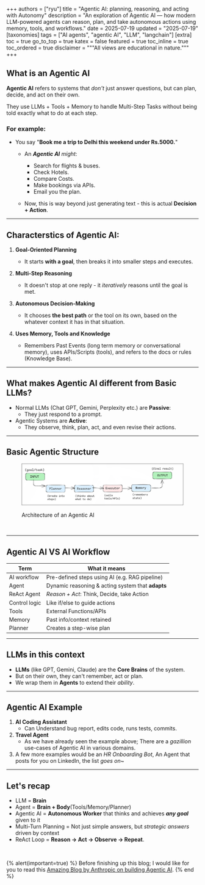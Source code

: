 +++
authors = ["ryu"]
title = "Agentic AI: planning, reasoning, and acting with Autonomy"
description = "An exploration of Agentic AI — how modern LLM-powered agents can reason, plan, and take autonomous actions using memory, tools, and workflows."
date = 2025-07-19
updated = "2025-07-19"
[taxonomies]
tags = ["AI agents", "agentic AI", "LLM", "langchain"]
[extra]
toc = true
go_to_top = true
katex = false
featured = true
toc_inline = true
toc_ordered = true
disclaimer = """All views are educational in nature."""
+++


## What is an Agentic AI 

**Agentic AI** refers to systems that _don't_ just answer questions, but can plan, decide, and act on their own.

They use LLMs + Tools + Memory to handle Multi-Step Tasks without being told exactly what to do at each step.

### For example: 
* You say "**Book me a trip to Delhi this weekend under Rs.5000.**"
    * An ___Agentic AI__ might_:
        - Search for flights & buses.
        - Check Hotels.
        - Compare Costs. 
        - Make bookings via APIs.
        - Email you the plan.

    * Now, this is way beyond just generating text - this is actual **Decision + Action**.

---

## Characterstics of Agentic AI:

1. **Goal-Oriented Planning** 
    - It starts **with a goal**, then breaks it into smaller steps and executes.

2. **Multi-Step Reasoning**
    - It doesn't stop at one reply - it _iteratively_ reasons until the goal is met. 

3. **Autonomous Decision-Making** 
    - It chooses **the best path** or the tool on its own, based on the whatever context it has in that situation.

4. **Uses Memory, Tools and Knowledge**
    - Remembers Past Events (long term memory or conversational memory), uses APIs/Scripts (tools), and refers to the docs or rules (Knowledge Base).

---

## What makes Agentic AI different from Basic LLMs? 

* Normal LLMs (Chat GPT, Gemini, Perplexity etc.) are **Passive**:
    - They just respond to a prompt. 
* Agentic Systems are **Active**:
    - They observe, think, plan, act, and even revise their actions.

---

## Basic Agentic Structure

<figure>

![agentic-ai](agentic.png)

<figcaption>Architecture of an Agentic AI</figcaption>
</figure>

<br />

---

## Agentic AI VS AI Workflow

| Term          | What it means                                  |
| ------------- | ---------------------------------------------- |
| AI workflow   | Pre-defined steps using AI (e.g. RAG pipeline) |
| Agent         | Dynamic reasoning & acting system that **adapts**  |
| ReAct Agent   | *Reason + Act*: Think, Decide, take Action     |
| Control logic | Like if/else to guide actions                  |
| Tools         | External Functions/APIs                        |
| Memory        | Past info/context retained                     |
| Planner       | Creates a step-wise plan                       |

---

## LLMs in this context 

* **LLMs** (like GPT, Gemini, Claude) are the **Core Brains** of the system. 
* But on their own, they can't remember, act or plan.
* We wrap them in **Agents** to extend their _ability_.

---

## Agentic AI Example 

1. **AI Coding Assistant**
    - Can Understand bug report, edits code, runs tests, commits. 
2. **Travel Agent**
    - As we have already seen the example above; There are a _gazillion_ use-cases of Agentic AI in various domains. 
3. A few more examples would be an _HR Onboarding Bot_, An Agent that posts for you on LinkedIn, the list _goes on_~

---

## Let's recap 

* LLM = **Brain** 
* Agent = **Brain + Body**(Tools/Memory/Planner)
* Agentic AI = **Autonomous Worker** that thinks and achieves **_any goal_** given to it
* Multi-Turn Planning = Not just simple answers, but _strategic answers_ driven by context
* ReAct Loop = **Reason -> Act -> Observe -> Repeat**. 

</br>

{% alert(important=true) %}
Before finishing up this blog; I would like for you to read this [Amazing Blog by Anthropic on building Agentic AI](https://www.anthropic.com/engineering/building-effective-agents).
{% end %}